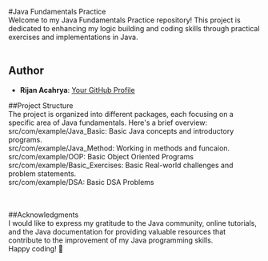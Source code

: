 #Java Fundamentals Practice
<br>
Welcome to my Java Fundamentals Practice repository! This project is dedicated to enhancing my logic building and coding skills through practical exercises and implementations in Java.
<br>
<br>
## Author

- **Rijan Acahrya**: [Your GitHub Profile](https://github.com/yourusername)

##Project Structure
<br>
The project is organized into different packages, each focusing on a specific area of Java fundamentals. Here's a brief overview:
<br>
src/com/example/Java_Basic: Basic Java concepts and introductory programs.
<br>
src/com/example/Java_Method: Working in methods and funcaion.
<br>
src/com/example/OOP: Basic Object Oriented Programs
<br>
src/com/example/Basic_Exercises: Basic Real-world challenges and problem statements.
<br>
src/com/example/DSA: Basic DSA Problems

<br>
<br>
##Acknowledgments
<br>
I would like to express my gratitude to the Java community, online tutorials, and the Java documentation for providing valuable resources that contribute to the improvement of my Java programming skills.
<br>
Happy coding! 🚀

